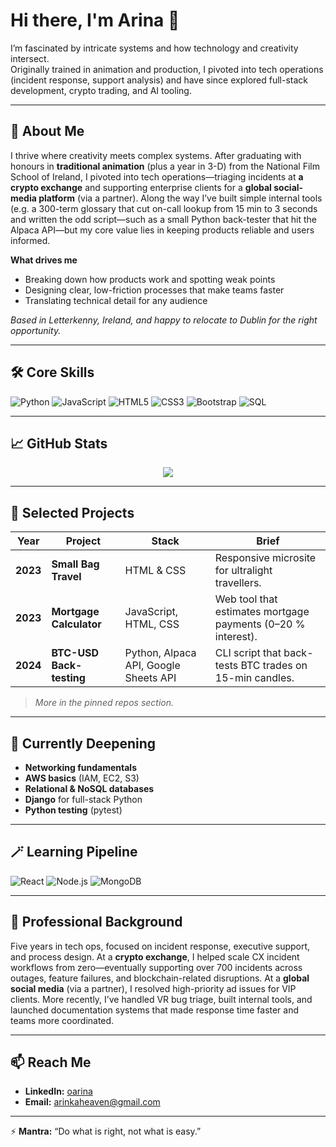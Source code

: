 # Hi there, I'm Arina 👋  

I’m fascinated by intricate systems and how technology and creativity intersect.  
Originally trained in animation and production, I pivoted into tech operations (incident response, support analysis) and have since explored full-stack development, crypto trading, and AI tooling.

---

## 🚀 About Me

I thrive where creativity meets complex systems. After graduating with honours in **traditional animation** (plus a year in 3-D) from the National Film School of Ireland, I pivoted into tech operations—triaging incidents at **a crypto exchange** and supporting enterprise clients for a **global social-media platform** (via a partner). Along the way I’ve built simple internal tools (e.g. a 300-term glossary that cut on-call lookup from 15 min to 3 seconds and written the odd script—such as a small Python back-tester that hit the Alpaca API—but my core value lies in keeping products reliable and users informed.

**What drives me**  
- Breaking down how products work and spotting weak points  
- Designing clear, low-friction processes that make teams faster  
- Translating technical detail for any audience  

*Based in Letterkenny, Ireland, and happy to relocate to Dublin for the right opportunity.*

---

## 🛠 Core Skills
![Python](https://img.shields.io/badge/Python-3776AB?style=for-the-badge&logo=python&logoColor=white)
![JavaScript](https://img.shields.io/badge/JavaScript-323330?style=for-the-badge&logo=javascript&logoColor=F7DF1E)
![HTML5](https://img.shields.io/badge/HTML5-E34F26?style=for-the-badge&logo=html5&logoColor=white)
![CSS3](https://img.shields.io/badge/CSS3-1572B6?style=for-the-badge&logo=css3&logoColor=white)
![Bootstrap](https://img.shields.io/badge/Bootstrap-563D7C?style=for-the-badge&logo=bootstrap&logoColor=white)
![SQL](https://img.shields.io/badge/SQL-4479A1?style=for-the-badge&logo=postgresql&logoColor=white)

---

## 📈 GitHub Stats
<div align="center">
  <a href="https://github.com/oarina">
    <img src="https://github-readme-stats.vercel.app/api/top-langs/?username=oarina&theme=gruvbox&layout=compact" />
  </a>
</div>

---

## 💼 Selected Projects

| Year | Project | Stack | Brief |
|------|---------|-------|-------|
| **2023** | **Small Bag Travel** | HTML & CSS | Responsive microsite for ultralight travellers. |
| **2023** | **Mortgage Calculator** | JavaScript, HTML, CSS | Web tool that estimates mortgage payments (0–20 % interest). |
| **2024** | **BTC-USD Back-testing** | Python, Alpaca API, Google Sheets API | CLI script that back-tests BTC trades on 15-min candles. |

> _More in the pinned repos section._

---

## 🌱 Currently Deepening
- **Networking fundamentals**
- **AWS basics** (IAM, EC2, S3)
- **Relational & NoSQL databases**
- **Django** for full-stack Python
- **Python testing** (pytest)

---

## 🪄 Learning Pipeline
![React](https://img.shields.io/badge/React-20232A?style=for-the-badge&logo=react&logoColor=61DAFB)
![Node.js](https://img.shields.io/badge/Node.js-43853D?style=for-the-badge&logo=node-dot-js&logoColor=white)
![MongoDB](https://img.shields.io/badge/MongoDB-47A248?style=for-the-badge&logo=mongodb&logoColor=white)

---

## 🌟 Professional Background
Five years in tech ops, focused on incident response, executive support, and process design. At a **crypto exchange**,  I helped scale CX incident workflows from zero—eventually supporting over 700 incidents across outages, feature failures, and blockchain-related disruptions. At a **global social media** (via a partner), I resolved high-priority ad issues for VIP clients. More recently, I’ve handled VR bug triage, built internal tools, and launched documentation systems that made response time faster and teams more coordinated.

---

## 📫 Reach Me
- **LinkedIn:** [oarina](https://www.linkedin.com/in/oarina/)
- **Email:** arinkaheaven@gmail.com

---

⚡ **Mantra:** “Do what is right, not what is easy.”


